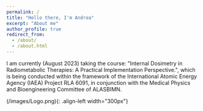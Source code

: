 ```yaml
---
permalink: /
title: "Hello there, I'm Andrea"
excerpt: "About me"
author_profile: true
redirect_from: 
  - /about/
  - /about.html
---
```


I am currently (August 2023) taking the course: "Internal Dosimetry in Radiometabolic Therapies:
A Practical Implementation Perspective.", which is being conducted within the framework of the International Atomic Energy Agency (IAEA) Project RLA 6091, in conjunction with the Medical Physics and Bioengineering Committee of ALASBIMN.

(/images/Logo.png){: .align-left width="300px"}

